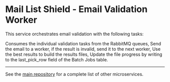 # Mail List Shield - Email Validation Worker

This service orchestrates email validation with the following tasks:

Consumes the individual validation tasks from the RabbitMQ queues,
Send the email to a worker, if the result is invalid, send it to the next worker,
Use the best results to build the results files,
Update the file progress by writing to the last_pick_row field of the Batch Jobs table.

---

See the [main repository](https://github.com/cansinacarer/maillistshield-com) for a complete list of other microservices.
